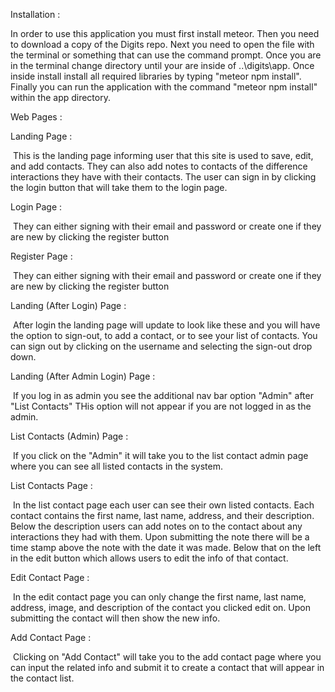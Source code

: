Installation :

In order to use this application you must first install meteor. Then you need to download a copy of the Digits repo. Next you need to open the file with the terminal or something that can use the command prompt. Once you are in the terminal change directory until your are inside of ..\digits\app. Once inside install install all required libraries by typing "meteor npm install". Finally you can run the application with the command "meteor npm install" within the app directory.


Web Pages :

Landing Page :

<img src="doc/landing-page.png" alt="">
This is the landing page informing user that this site is used to save, edit, and add contacts. They can also add notes to contacts of the difference interactions they have with their contacts. The user can sign in by clicking the login button that will take them to the login page.

Login Page :

<img src="doc/login-page.png" alt="">
They can either signing with their email and password or create one if they are new by clicking the register button

Register Page :

<img src="doc/register-page.png" alt="">
They can either signing with their email and password or create one if they are new by clicking the register button

Landing (After Login) Page :

<img src="doc/landing-after-login-page.png" alt="">
After login the landing page will update to look like these and you will have the option to sign-out, to add a contact, or to see your list of contacts. You can sign out by clicking on the username and selecting the sign-out drop down.

Landing (After Admin Login) Page :

<img src="doc/admin-landing-after-login.png" alt="">
If you log in as admin you see the additional nav bar option "Admin" after "List Contacts" THis option will not appear if you are not logged in as the admin.

List Contacts (Admin) Page :

<img src="doc/admin-list-contacts-page.png" alt="">
If you click on the "Admin" it will take you to the list contact admin page where you can see all listed contacts in the system. 

List Contacts Page :

<img src="doc/list-contact-page.png" alt="">
In the list contact page each user can see their own listed contacts. Each contact contains the first name, last name, address, and their description. Below the description users can add notes on to the contact about any interactions they had with them. Upon submitting the note there will be a time stamp above the note with the date it was made. Below that on the left in the edit button which allows users to edit the info of that contact.

Edit Contact Page :

<img src="doc/edit-contact-page.png" alt="">
In the edit contact page you can only change the first name, last name, address, image, and description of the contact you clicked edit on. Upon submitting the contact will then show the new info.

Add Contact Page :

<img src="doc/add-contact-page.png" alt="">
Clicking on "Add Contact" will take you to the add contact page where you can input the related info and submit it to create a contact that will appear in the contact list.